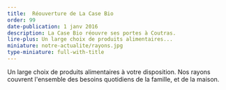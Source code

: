 ```yaml
---
title:  Réouverture de La Case Bio
order: 99
date-publication: 1 janv 2016
description: La Case Bio réouvre ses portes à Coutras.
lire-plus: Un large choix de produits alimentaires...
miniature: notre-actualite/rayons.jpg
type-miniature: full-with-title
---
```



Un large choix de produits alimentaires à votre disposition.
Nos rayons couvrent l'ensemble des besoins quotidiens de la famille, et de la maison.
